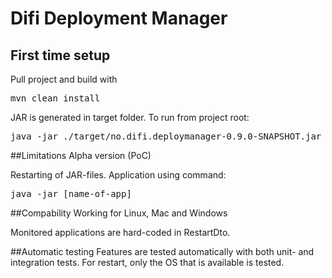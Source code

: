 # Difi Deployment Manager
## First time setup
Pull project and build with 
<pre>mvn clean install </pre>

JAR is generated in target folder. To run from project root:
<pre>java -jar ./target/no.difi.deploymanager-0.9.0-SNAPSHOT.jar</pre>

##Limitations
Alpha version (PoC)

Restarting of JAR-files. Application using command:
<pre>java -jar [name-of-app]</pre>

##Compability
Working for Linux, Mac and Windows

Monitored applications are hard-coded in RestartDto.

##Automatic testing
Features are tested automatically with both unit- and integration tests. For restart, only the OS that is available is tested.
